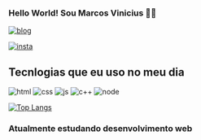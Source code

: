 


### Hello World! Sou Marcos Vinicius 👋🤙

[![blog](https://img.shields.io/website-up-down-green-red/http/cv.lbesson.qc.to.svg)](https://mksdev.com)

[![insta](https://img.shields.io/badge/Instagram-E4405F?style=for-the-badge&logo=instagram&logoColor=white)](https://www.instagram.com/mksvwtt)


## Tecnlogias que eu uso no meu dia

![html](https://img.shields.io/badge/HTML5-E34F26?style=for-the-badge&logo=html5&logoColor=white)
![css](https://img.shields.io/badge/CSS3-1572B6?style=for-the-badge&logo=css3&logoColor=white)
![js](https://img.shields.io/badge/JavaScript-323330?style=for-the-badge&logo=javascript&logoColor=F7DF1E)
![c++](https://img.shields.io/badge/C%2B%2B-00599C?style=for-the-badge&logo=c%2B%2B&logoColor=white)
![node](https://img.shields.io/badge/Node.js-43853D?style=for-the-badge&logo=node.js&logoColor=white)

[![Top Langs](https://github-readme-stats.vercel.app/api/top-langs/?username=mksxxx)](https://github.com/anuraghazra/github-readme-stats)

### Atualmente estudando desenvolvimento web
